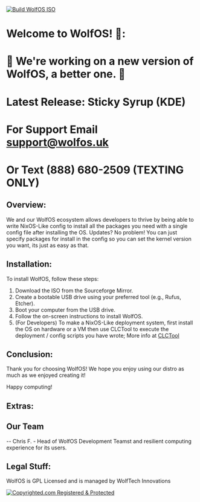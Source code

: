 [![Build WolfOS ISO](https://github.com/WolfTech-Innovations/WolfOS/actions/workflows/build.yaml/badge.svg)](https://github.com/WolfTech-Innovations/WolfOS/actions/workflows/build.yaml)
# Welcome to WolfOS! 🐺:
# 🚧 **We're working on a new version of WolfOS, a better one.** 🚧
# Latest Release: Sticky Syrup (KDE)
# For Support Email [support@wolfos.uk](mailto:support@wolfos.uk)
# Or Text (888) 680-2509 (TEXTING ONLY)
## Overview:

We and our WolfOS ecosystem allows developers to thrive by being able to write NixOS-Like config to install all the packages you need with a single config file after installing the OS. Updates? No problem! You can just specify packages for install in the config so you can set the kernel version you want, its just as easy as that.

## Installation:

To install WolfOS, follow these steps:

1. Download the ISO from the Sourceforge Mirror.
2. Create a bootable USB drive using your preferred tool (e.g., Rufus, Etcher).
3. Boot your computer from the USB drive.
4. Follow the on-screen instructions to install WolfOS.
5. (For Developers) To make a NixOS-Like deployment system, first install the OS on hardware or a VM then use CLCTool to execute the deployment / config scripts you have wrote; More info at [CLCTool](https://github.com/WolfTech-Innovations/CLCTool)

## Conclusion:

Thank you for choosing WolfOS! We hope you enjoy using our distro as much as we enjoyed creating it!

Happy computing!

## Extras: 

## Our Team

-- Chris F. - Head of WolfOS Development Teamst and resilient computing experience for its users.

## Legal Stuff:

WolfOS is GPL Licensed and is managed by WolfTech Innovations

[![Copyrighted.com Registered & Protected](https://static.copyrighted.com/badges/125x75/04.png)](https://app.copyrighted.com/work/GW0cSbajaE2ZDg9X "Copyrighted.com Registered & Protected")
